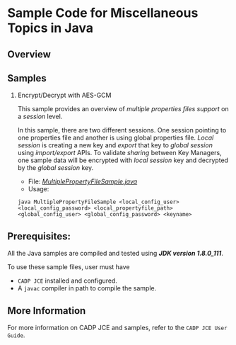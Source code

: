 # Sample Code for Miscellaneous Topics in Java

## Overview

## Samples

1. Encrypt/Decrypt with AES-GCM

    This sample provides an overview of *multiple properties files support* on a *session* level. 

    In this sample, there are two different sessions. One session pointing to one properties file and another is using global properties file. *Local session* is creating a new key and *export* that key to *global session* using *import/export* APIs. To validate *sharing* between Key Managers, one sample data will be encrypted with *local session* key and decrypted by the *global session* key.

    * File: [*MultiplePropertyFileSample.java*](MultiplePropertyFileSample.java)
    * Usage: 
    ```shell
    java MultiplePropertyFileSample <local_config_user> <local_config_password> <local_propertyfile_path> <global_config_user> <global_config_password> <keyname>
    ```

## Prerequisites: 

All the Java samples are compiled and tested using ***JDK version 1.8.0_111***.

To use these sample files, user must have

- `CADP JCE` installed and configured.
- A `javac` compiler in path to compile the sample. 
    
## More Information

For more information on CADP JCE and samples, refer to the `CADP JCE User Guide`.